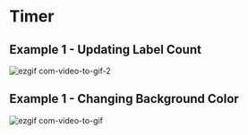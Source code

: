 # Timer



## Example 1 - Updating Label Count

![ezgif com-video-to-gif-2](https://user-images.githubusercontent.com/27955299/77991314-250e8b00-7341-11ea-8a88-cabb0b8d389e.gif)

## Example 1 - Changing Background Color 

![ezgif com-video-to-gif](https://user-images.githubusercontent.com/27955299/77991375-538c6600-7341-11ea-96db-de30d23b3268.gif)
